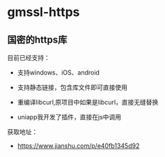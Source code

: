 # gmssl-https
## 国密的https库

目前已经支持：
* 支持windows、iOS、android

* 支持静态链接，包含库文件即可直接使用

* 重编译libcurl,原项目中如果是libcurl，直接无缝替换

* uniapp我开发了插件，直接在js中调用


获取地址：
* https://www.jianshu.com/p/e40fb1345d92
